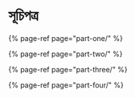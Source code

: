 # সূচিপত্র



{% page-ref page="part-one/" %}

{% page-ref page="part-two/" %}

{% page-ref page="part-three/" %}

{% page-ref page="part-four/" %}

